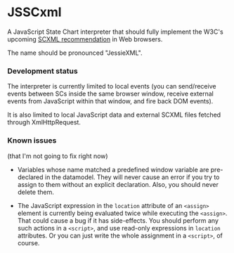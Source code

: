 JSSCxml
=======

A JavaScript State Chart interpreter that should fully implement the W3C's upcoming [SCXML recommendation](http://www.w3.org/TR/scxml/) in Web browsers.

The name should be pronounced "JessieXML".


### Development status

The interpreter is currently limited to local events (you can send/receive events between SCs inside the same browser window, receive external events from JavaScript within that window, and fire back DOM events).

It is also limited to local JavaScript data and external SCXML files fetched through XmlHttpRequest.


### Known issues
(that I'm not going to fix right now)

- Variables whose name matched a predefined window variable are pre-declared in the datamodel. They will never cause an error if you try to assign to them without an explicit declaration. Also, you should never delete them.

- The JavaScript expression in the `location` attribute of an `<assign>` element is currently being evaluated twice while executing the `<assign>`. That could cause a bug if it has side-effects. You should perform any such actions in a `<script>`, and use read-only expressions in `location` attributes. Or you can just write the whole assignment in a `<script>`, of course.
